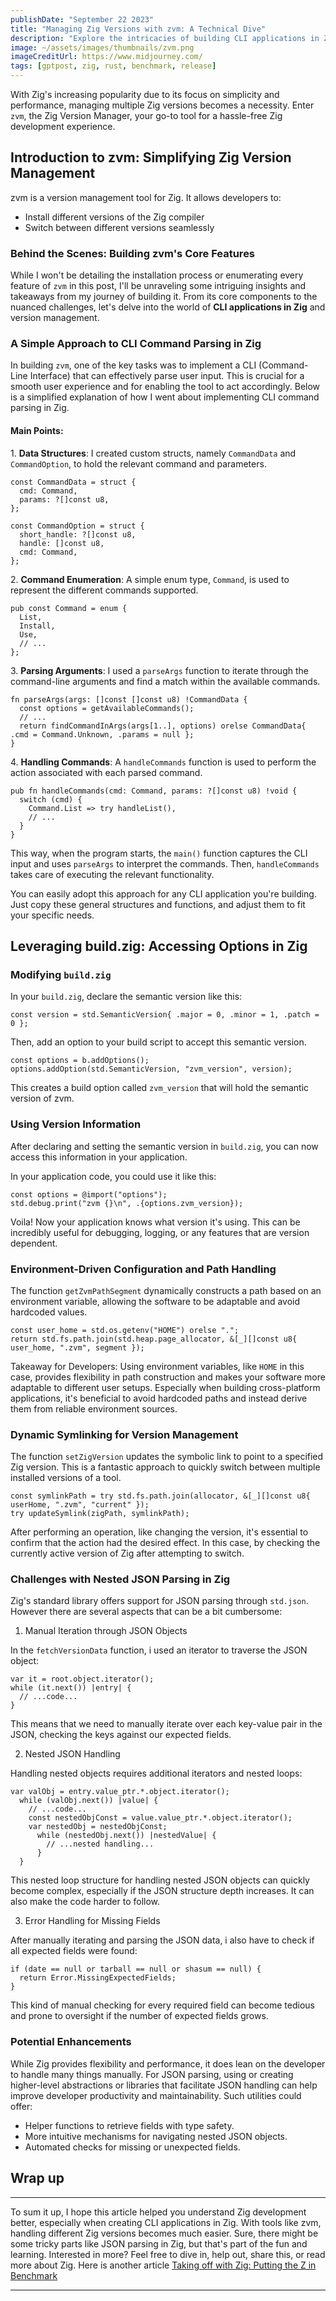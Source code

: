 ```yaml
---
publishDate: "September 22 2023"
title: "Managing Zig Versions with zvm: A Technical Dive"
description: "Explore the intricacies of building CLI applications in Zig, using zvm for version management, and the challenges of JSON parsing."
image: ~/assets/images/thumbnails/zvm.png
imageCreditUrl: https://www.midjourney.com/
tags: [gptpost, zig, rust, benchmark, release]
---
```


With Zig's increasing popularity due to its focus on simplicity and performance, managing multiple Zig versions becomes a necessity. Enter `zvm`, the Zig Version Manager, your go-to tool for a hassle-free Zig development experience.

Introduction to zvm: Simplifying Zig Version Management
-------------------------------------------------------

zvm is a version management tool for Zig. It allows developers to:

- Install different versions of the Zig compiler
- Switch between different versions seamlessly

### Behind the Scenes: Building zvm's Core Features

While I won't be detailing the installation process or enumerating every feature of `zvm` in this post, I'll be unraveling some intriguing insights and takeaways from my journey of building it. From its core components to the nuanced challenges, let's delve into the world of **CLI applications in Zig** and version management.


### A Simple Approach to CLI Command Parsing in Zig

In building `zvm`, one of the key tasks was to implement a CLI (Command-Line Interface) that can effectively parse user input. This is crucial for a smooth user experience and for enabling the tool to act accordingly. Below is a simplified explanation of how I went about implementing CLI command parsing in Zig.

#### Main Points:

1\. **Data Structures**: I created custom structs, namely `CommandData` and `CommandOption`, to hold the relevant command and parameters.

```zig
const CommandData = struct {
  cmd: Command,
  params: ?[]const u8,
};

const CommandOption = struct {
  short_handle: ?[]const u8,
  handle: []const u8,
  cmd: Command,
};
```

2\. **Command Enumeration**: A simple enum type, `Command`, is used to represent the different commands supported.

```zig
pub const Command = enum {
  List,
  Install,
  Use,
  // ...
};
```

3\. **Parsing Arguments**: I used a `parseArgs` function to iterate through the command-line arguments and find a match within the available commands.

```zig
fn parseArgs(args: []const []const u8) !CommandData {
  const options = getAvailableCommands();
  // ...
  return findCommandInArgs(args[1..], options) orelse CommandData{ .cmd = Command.Unknown, .params = null };
}
```

4\. **Handling Commands**: A `handleCommands` function is used to perform the action associated with each parsed command.

```zig
pub fn handleCommands(cmd: Command, params: ?[]const u8) !void {
  switch (cmd) {
    Command.List => try handleList(),
    // ...
  }
}
```

This way, when the program starts, the `main()` function captures the CLI input and uses `parseArgs` to interpret the commands. Then, `handleCommands` takes care of executing the relevant functionality.

You can easily adopt this approach for any CLI application you're building. Just copy these general structures and functions, and adjust them to fit your specific needs.

Leveraging build.zig: Accessing Options in Zig
----------------------------------------------

### Modifying `build.zig`

In your `build.zig`, declare the semantic version like this:


```zig
const version = std.SemanticVersion{ .major = 0, .minor = 1, .patch = 0 };
```

Then, add an option to your build script to accept this semantic version.

```zig
const options = b.addOptions();
options.addOption(std.SemanticVersion, "zvm_version", version);
```

This creates a build option called `zvm_version` that will hold the semantic version of zvm.

### Using Version Information

After declaring and setting the semantic version in `build.zig`, you can now access this information in your application.

In your application code, you could use it like this:

```zig
const options = @import("options");
std.debug.print("zvm {}\n", .{options.zvm_version});
```

Voila! Now your application knows what version it's using. This can be incredibly useful for debugging, logging, or any features that are version dependent.

### Environment-Driven Configuration and Path Handling

The function `getZvmPathSegment` dynamically constructs a path based on an environment variable, allowing the software to be adaptable and avoid hardcoded values.

```zig
const user_home = std.os.getenv("HOME") orelse ".";
return std.fs.path.join(std.heap.page_allocator, &[_][]const u8{ user_home, ".zvm", segment });
```

Takeaway for Developers: Using environment variables, like `HOME` in this case, provides flexibility in path construction and makes your software more adaptable to different user setups. Especially when building cross-platform applications, it's beneficial to avoid hardcoded paths and instead derive them from reliable environment sources.

### Dynamic Symlinking for Version Management

The function `setZigVersion` updates the symbolic link to point to a specified Zig version. This is a fantastic approach to quickly switch between multiple installed versions of a tool.

```zig
const symlinkPath = try std.fs.path.join(allocator, &[_][]const u8{ userHome, ".zvm", "current" });
try updateSymlink(zigPath, symlinkPath);
```

After performing an operation, like changing the version, it's essential to confirm that the action had the desired effect. In this case, by checking the currently active version of Zig after attempting to switch.

### Challenges with Nested JSON Parsing in Zig

Zig's standard library offers support for JSON parsing through `std.json`. However there are several aspects that can be a bit cumbersome:

1.  Manual Iteration through JSON Objects

In the `fetchVersionData` function, i used an iterator to traverse the JSON object:

```zig
var it = root.object.iterator();
while (it.next()) |entry| {
  // ...code...
}
```

This means that we need to manually iterate over each key-value pair in the JSON, checking the keys against our expected fields.

2.  Nested JSON Handling

Handling nested objects requires additional iterators and nested loops:

```zig
var valObj = entry.value_ptr.*.object.iterator();
  while (valObj.next()) |value| {
    // ...code...
    const nestedObjConst = value.value_ptr.*.object.iterator();
    var nestedObj = nestedObjConst;
      while (nestedObj.next()) |nestedValue| {
        // ...nested handling...
      }
  }
```

This nested loop structure for handling nested JSON objects can quickly become complex, especially if the JSON structure depth increases. It can also make the code harder to follow.

3.  Error Handling for Missing Fields

After manually iterating and parsing the JSON data, i also have to check if all expected fields were found:
```zig
if (date == null or tarball == null or shasum == null) {
  return Error.MissingExpectedFields;
}
```
This kind of manual checking for every required field can become tedious and prone to oversight if the number of expected fields grows.

### Potential Enhancements

While Zig provides flexibility and performance, it does lean on the developer to handle many things manually. For JSON parsing, using or creating higher-level abstractions or libraries that facilitate JSON handling can help improve developer productivity and maintainability. Such utilities could offer:

-   Helper functions to retrieve fields with type safety.
-   More intuitive mechanisms for navigating nested JSON objects.
-   Automated checks for missing or unexpected fields.


## Wrap up
---

To sum it up, I hope this article helped you understand Zig development better, especially when creating CLI applications in Zig. With tools like zvm, handling different Zig versions becomes much easier. Sure, there might be some tricky parts like JSON parsing in Zig, but that's part of the fun and learning. Interested in more? Feel free to dive in, help out, share this, or read more about Zig. Here is another article [Taking off with Zig: Putting the Z in Benchmark](/zbench)

---

